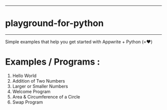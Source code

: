 ***********************
# playground-for-python
***********************
Simple examples that help you get started with Appwrite + Python (=❤️)

# Examples / Programs :
1. Hello World
2. Addition of Two Numbers
3. Larger or Smaller Numbers
4. Welcome Program
5. Area & Circumference of a Circle
6. Swap Program
